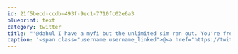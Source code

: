 ```yaml
---
id: 21f5becd-ccdb-493f-9ec1-7710fc02e6a3
blueprint: text
category: twitter
title: "'@dahul I have a myfi but the unlimited sim ran out. You're free to borrow it but will have to get a Verizon aim @dustin"
caption: '<span class="username username_linked">@<a href="https://twitter.com/dahul" title="Darren Hull (dahul)">dahul</a></span> I have a myfi but the unlimited sim ran out. You''re free to borrow it but will have to get a Verizon aim <span class="username username_linked">@<a href="https://twitter.com/dustin" title="dustin senos">dustin</a></span>'
---
```

